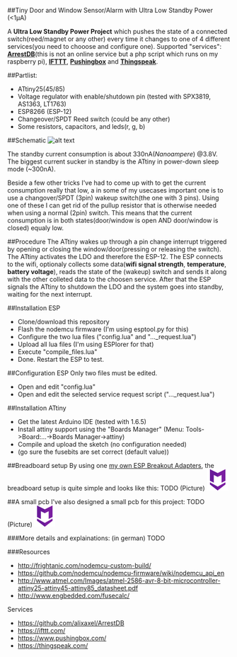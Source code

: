 ##Tiny Door and Window Sensor/Alarm with Ultra Low Standby Power (<1µA)

A **Ultra Low Standby Power Project** which pushes the state of a connected switch(reed/magnet or any other) every time it changes to one of 4 different services(you need to chooose and configure one). Supported "services": [**ArrestDB**](https://github.com/alixaxel/ArrestDB)(this is not an online service but a php script which runs on my raspberry pi), [**IFTTT**](https://ifttt.com/), [**Pushingbox**](https://www.pushingbox.com/) and [**Thingspeak**](https://thingspeak.com/).

##Partlist:
* ATtiny25(45/85)
* Voltage regulator with enable/shutdown pin (tested with SPX3819, AS1363, LT1763)
* ESP8266 (ESP-12)
* Changeover/SPDT Reed switch (could be any other)
* Some resistors, capacitors, and leds(r, g, b)

##Schematic
![alt text](https://raw.githubusercontent.com/8n1/ESP8266-Tiny-Door-and-Window-Sensor/master/Schematic/tiny-door-and-window-sensor_v01.png "Door and window sensor - Schematic")


The standby current consumption is about 330nA(*Nanoampere*) @3.8V.
The biggest current sucker in standby is the ATtiny in power-down sleep mode (~300nA).

Beside a few other tricks I've had to come up with to get the current consumption really that low, a in some of my usecases important one is to use a changover/SPDT (3pin) wakeup switch(the one with 3 pins). Using one of these I can get rid of the pullup resistor that is otherwise needed when using a normal (2pin) switch. This means that the current consumption is in both states(door/window is open AND door/window is closed) equaly low. 


##Procedure
The ATtiny wakes up through a pin change interrupt triggered by opening or closing the window/door(pressing or releasing the switch). The ATtiny activates the LDO and therefore the ESP-12. The ESP connects to the wifi, optionaly collects some data(**wifi signal strength**, **temperature**, **battery voltage**), reads the state of the (wakeup) switch and sends it along with the other colleted data to the choosen service. After that the ESP signals the ATtiny to shutdown the LDO and the system goes into standby, waiting for the next interrupt.


##Installation ESP
* Clone/download this repository
* Flash the nodemcu firmware (I'm using esptool.py for this)
* Configure the two lua files ("config.lua" and "..._request.lua")
* Upload all lua files (I'm using ESPlorer for that)
* Execute "compile_files.lua"
* Done. Restart the ESP to test.

##Configuration ESP
Only two files must be edited.
* Open and edit "config.lua"
* Open and edit the selected service request script ("..._request.lua")

##Installation ATtiny
* Get the latest Arduino IDE (tested with 1.6.5)
* Install attiny support using the "Boards Manager" (Menu: Tools->Board:...->Boards Manager->attiny)
* Compile and upload the sketch (no configuration needed)
* (go sure the fusebits are set correct (default value))

##Breadboard setup
By using one  [my own ESP Breakout Adapters](https://github.com/8n1/ESP8266-Breakout-Adapter), the breadboard setup is quite simple and looks like this: TODO (Picture)
![alt text](https://github.com/adam-p/markdown-here/raw/master/src/common/images/icon48.png "Door and window sensor - breadboard setup")

##A small pcb
I've also designed a small pcb for this project: TODO (Picture)
![alt text](https://github.com/adam-p/markdown-here/raw/master/src/common/images/icon48.png "Door and window sensor - pcb v0.2")

###More details and explainations: (in german) TODO


###Resources
- http://frightanic.com/nodemcu-custom-build/
- https://github.com/nodemcu/nodemcu-firmware/wiki/nodemcu_api_en
- http://www.atmel.com/Images/atmel-2586-avr-8-bit-microcontroller-attiny25-attiny45-attiny85_datasheet.pdf
- http://www.engbedded.com/fusecalc/

Services
- https://github.com/alixaxel/ArrestDB
- https://ifttt.com/
- https://www.pushingbox.com/
- https://thingspeak.com/
